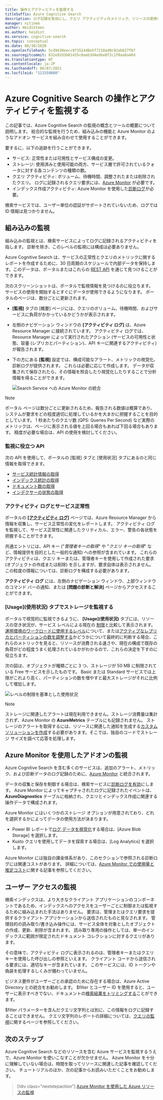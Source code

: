 ```yaml
---
title: 操作とアクティビティを監視する
titleSuffix: Azure Cognitive Search
description: ログ記録を有効にし、クエリ アクティビティのメトリック、リソースの使用状況、およびその他のシステム データを Azure Cognitive Search サービスから取得します。
manager: nitinme
author: HeidiSteen
ms.author: heidist
ms.service: cognitive-search
ms.topic: conceptual
ms.date: 06/30/2020
ms.openlocfilehash: 5cd9438eecc973524d8e5f7218ad0c92ab627f87
ms.sourcegitcommit: 832e92d3b81435c0aeb3d4edbe8f2c1f0aa8a46d
ms.translationtype: HT
ms.contentlocale: ja-JP
ms.lasthandoff: 06/07/2021
ms.locfileid: "111559880"
---
```

# <a name="monitor-operations-and-activity-of-azure-cognitive-search"></a>Azure Cognitive Search の操作とアクティビティを監視する

この記事では、Azure Cognitive Search の監視の概念とツールの概要について説明します。 総合的な監視を行うため、組み込みの機能と Azure Monitor のようなアドオン サービスを組み合わせて使用することができます。

要するに、以下の追跡を行うことができます。

* サービス: 正常性または可用性とサービス構成の変更。
* ストレージ: 使用済みと使用可能の両方、サービス層で許可されているクォータに対する各コンテンツの種類の数。
* クエリ アクティビティ: ボリューム、待機時間、調整されたまたは削除されたクエリ。 ログに記録されるクエリ要求には、[Azure Monitor](#add-azure-monitor) が必要です。
* インデックス作成アクティビティ: Azure Monitor を使用した[診断ログ](#add-azure-monitor)が必要。

検索サービスでは、ユーザー単位の認証がサポートされていないため、ログでは ID 情報は見つかりません。

## <a name="built-in-monitoring"></a>組み込みの監視

組み込みの監視とは、検索サービスによってログに記録されるアクティビティを指します。 診断を除き、このレベルの監視には構成は必要ありません。

Azure Cognitive Search は、サービスの正常性とクエリのメトリックに関するレポートを作成するために、30 日周期のスケジュールで内部データを保持します。このデータは、ポータルまたはこれらの [REST API](#monitoring-apis) を通じて見つけることができます。

次のスクリーンショットは、ポータルで監視情報を見つけるのに役立ちます。 サービスの使用を開始するとすぐにデータが使用できるようになります。 ポータルのページは、数分ごとに更新されます。

* **[監視]** タブの [概要] ページには、クエリのボリューム、待機時間、およびサービスに負荷がかかっているかどうかが表示されます。
* 左側のナビゲーション ウィンドウの **[アクティビティ ログ]** は、Azure Resource Manager に接続されています。 アクティビティ ログでは、Resource Manager によって実行されたアクション (サービスの可用性と状態、容量 (レプリカとパーティション)、API キーに関連するアクティビティ) が報告されます。
* 下の方にある **[監視]** 設定では、構成可能なアラート、メトリックの視覚化、診断ログが提供されます。 これらは必要に応じて作成します。 データが収集されて保存されたら、その情報を照会したり視覚化したりすることで分析情報を得ることができます。

  ![Search Service への Azure Monitor の統合](./media/search-monitor-usage/azure-monitor-search.png
 "Search Service への Azure Monitor の統合")

> [!NOTE]
> ポータル ページは数分ごとに更新されるため、報告される数値は概算であり、システムが要求をどの程度適切に処理しているかを大まかに把握することを目的としています。 1 秒あたりのクエリ数 (QPS: Queries Per Second) など実際のメトリックは、ページに表示される値を上回る場合もあれば下回る場合もあります。 精度が必要な場合は、API の使用を検討してください。

<a name="monitoring-apis"> </a>

### <a name="apis-useful-for-monitoring"></a>監視に役立つ API

次の API を使用して、ポータルの [監視] タブと [使用状況] タブにあるのと同じ情報を取得できます。

* [サービス統計情報の取得](/rest/api/searchservice/get-service-statistics)
* [インデックス統計の取得](/rest/api/searchservice/get-index-statistics)
* [ドキュメント数の取得](/rest/api/searchservice/count-documents)
* [インデクサーの状態の取得](/rest/api/searchservice/get-indexer-status)

### <a name="activity-logs-and-service-health"></a>アクティビティ ログとサービス正常性

ポータルの [ **[アクティビティ ログ]**](../azure-monitor/essentials/activity-log.md#view-the-activity-log) ページでは、Azure Resource Manager から情報を収集し、サービス正常性の変化をレポートします。 アクティビティ ログを監視して、サービス正常性に関連したクリティカル、エラー、警告の各状態を把握することができます。

共通エントリには、API キー ("*管理者キーの取得*" や "*クエリ キーの取得*" など、情報提供を目的とした一般的な通知) への参照が含まれています。 これらのアクティビティは、クエリ キーまたは、管理者キーを使用して作成された要求 (オブジェクトの作成または削除) を示しますが、要求自体は表示されません。 この粒度の情報については、診断ログを構成する必要があります。

**アクティビティ ログ** には、左側のナビゲーション ウィンドウ、上部ウィンドウのコマンド バーの通知、または **[問題の診断と解決]** ページからアクセスすることができます。

### <a name="monitor-storage-in-the-usage-tab"></a>[Usage]\(使用状況\) タブでストレージを監視する

ポータルで視覚的に監視できるように、 **[Usage]\(使用状況\)** タブには、リソースの空き状況が、サービス レベルによる現在の [制限](search-limits-quotas-capacity.md)と比較して表示されます。 [運用環境のワークロードに使用するレベル](search-sku-tier.md)について、または[アクティブなレプリカとパーティションの数を調整する](search-capacity-planning.md)かどうかについて最終的に判断する場合、これらのメトリックを見ると、リソースが消費される速さや、現在の構成で既存の負荷がどの程度うまく処理されているかがわかるので、これらの決定を下すのに役立ちます。

次の図は、オブジェクトが種類ごとに 3 つ、ストレージが 50 MB に制限されている Free サービスを示したものです。 Basic または Standard サービスでは上限がこれより高く、パーティションの数を増やすと最大ストレージがそれに比例して増加します。

![レベルの制限を基準とした使用状況](./media/search-monitor-usage/usage-tab.png
 "レベルの制限を基準とした使用状況")

> [!NOTE]
> ストレージに関連したアラートは現在利用できません。ストレージ消費量は集計されず、Azure Monitor の **AzureMetrics** テーブルにも記録されません。 ストレージのアラートを取得するには、リソースに関連した通知を生成する[カスタム ソリューションを作成](../azure-monitor/insights/solutions.md)する必要があります。そこでは、独自のコードでストレージ サイズを調べて応答を処理します。

<a name="add-azure-monitor"></a>

## <a name="add-on-monitoring-with-azure-monitor"></a>Azure Monitor を使用したアドオンの監視

Azure Cognitive Search を含む多くのサービスは、追加のアラート、メトリック、および診断データのログ記録のために、[Azure Monitor](../azure-monitor/index.yml) と統合されます。 

データの収集と保存を制御する場合は、検索サービスに[診断ログを有効](search-monitor-logs.md)にします。 Azure Monitor によってキャプチャされたログに記録されたイベントは、**AzureDiagnostics** テーブルに格納され、クエリとインデックス作成に関連する操作データで構成されます。

Azure Monitor にはいくつかのストレージ オプションが用意されており、どれを選択するかによってデータの使用方法が決まります。

* Power BI レポートで[ログ データを視覚化](search-monitor-logs-powerbi.md)する場合は、[Azure Blob Storage] を選択します。
* Kusto クエリを使用してデータを探索する場合は、[Log Analytics] を選択します。

Azure Monitor には独自の課金体系があり、このセクションで参照される診断ログには関連コストがあります。 詳細については、[Azure Monitor での使用量と推定コスト](../azure-monitor//usage-estimated-costs.md)に関する記事を参照してください。

## <a name="monitor-user-access"></a>ユーザー アクセスの監視

検索インデックスは、より大きなクライアント アプリケーションのコンポーネントであるため、インデックスへのアクセスをユーザーごとに制御または監視するために組み込まれた手法はありません。 要求は、管理またはクエリ要求を提供するクライアント アプリケーションから送信されたものと見なされます。 管理目的の読み取り/書き込み操作には、サービス全体を対象としたオブジェクトの作成、更新、削除が含まれます。 読み取り専用の操作としては、単一のインデックスに範囲が限定されたドキュメント コレクションに対するクエリがあります。 

その意味で、アクティビティ ログに表示されるのは、管理者キーまたはクエリ キーを使用した呼び出しの参照といえます。 クライアント コードから送信される要求には、適切なキーが含まれています。 このサービスには、ID トークンや偽装を処理するしくみが備わっていません。

ビジネス要件がユーザーごとの承認のために存在する場合は、Azure Active Directory との統合をお勧めします。 $filter とユーザー ID を使用すると、ユーザーに表示すべきでない、ドキュメントの[検索結果をトリミングする](search-security-trimming-for-azure-search-with-aad.md)ことができます。 

$filter パラメーターを含んだクエリ文字列とは別に、この情報をログに記録することはできません。 クエリ文字列のレポートの詳細については、[クエリの監視](search-monitor-queries.md)に関するページを参照してください。

## <a name="next-steps"></a>次のステップ

Azure Cognitive Search などのリソースを含む Azure サービスを監視するうえで、Azure Monitor を使いこなすことが欠かせません。 Azure Monitor を十分に理解していない場合は、時間を取ってリソースに関連した記事を確認してください。 チュートリアルのほか、次の記事からお読みいただくことをお勧めします。

> [!div class="nextstepaction"]
> [Azure Monitor を使用した Azure リソースの監視](../azure-monitor/essentials/monitor-azure-resource.md)
